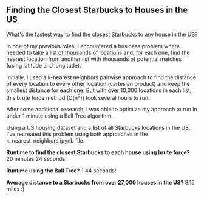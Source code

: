 ## Finding the Closest Starbucks to Houses in the US

What's the fastest way to find the closest Starbucks to any house in the US?

In one of my previous roles, I encountered a business problem where I needed to take a list of thousands of locations and, for each one, find the nearest location from another list with thousands of potential matches (using latitude and longitude).

Initially, I used a k-nearest neighbors pairwise approach to find the distance of every location to every other location (cartesian product) and keep the smallest distance for each one. But with over 10,000 locations in each list, this brute force method (O(n<sup>2</sup>)) took several hours to run.

After some additional research, I was able to optimize my approach to run in under 1 minute using a Ball Tree algorithm.

Using a US housing dataset and a list of all Starbucks locations in the US, I've recreated this problem using both approaches in the k_nearest_neighbors.ipynb file.

**Runtime to find the closest Starbucks to each house using brute force?** 20 minutes 24 seconds.

**Runtime using the Ball Tree?** 1.44 seconds!

**Average distance to a Starbucks from over 27,000 houses in the US?** 8.15 miles :)
